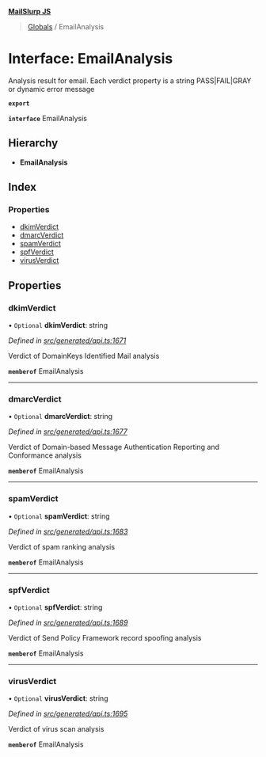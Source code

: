 **[MailSlurp JS](../README.md)**

> [Globals](../README.md) / EmailAnalysis

# Interface: EmailAnalysis

Analysis result for email. Each verdict property is a string PASS|FAIL|GRAY or dynamic error message

**`export`** 

**`interface`** EmailAnalysis

## Hierarchy

* **EmailAnalysis**

## Index

### Properties

* [dkimVerdict](emailanalysis.md#dkimverdict)
* [dmarcVerdict](emailanalysis.md#dmarcverdict)
* [spamVerdict](emailanalysis.md#spamverdict)
* [spfVerdict](emailanalysis.md#spfverdict)
* [virusVerdict](emailanalysis.md#virusverdict)

## Properties

### dkimVerdict

• `Optional` **dkimVerdict**: string

*Defined in [src/generated/api.ts:1671](https://github.com/mailslurp/mailslurp-client/blob/a8663d0/src/generated/api.ts#L1671)*

Verdict of DomainKeys Identified Mail analysis

**`memberof`** EmailAnalysis

___

### dmarcVerdict

• `Optional` **dmarcVerdict**: string

*Defined in [src/generated/api.ts:1677](https://github.com/mailslurp/mailslurp-client/blob/a8663d0/src/generated/api.ts#L1677)*

Verdict of Domain-based Message Authentication Reporting and Conformance analysis

**`memberof`** EmailAnalysis

___

### spamVerdict

• `Optional` **spamVerdict**: string

*Defined in [src/generated/api.ts:1683](https://github.com/mailslurp/mailslurp-client/blob/a8663d0/src/generated/api.ts#L1683)*

Verdict of spam ranking analysis

**`memberof`** EmailAnalysis

___

### spfVerdict

• `Optional` **spfVerdict**: string

*Defined in [src/generated/api.ts:1689](https://github.com/mailslurp/mailslurp-client/blob/a8663d0/src/generated/api.ts#L1689)*

Verdict of Send Policy Framework record spoofing analysis

**`memberof`** EmailAnalysis

___

### virusVerdict

• `Optional` **virusVerdict**: string

*Defined in [src/generated/api.ts:1695](https://github.com/mailslurp/mailslurp-client/blob/a8663d0/src/generated/api.ts#L1695)*

Verdict of virus scan analysis

**`memberof`** EmailAnalysis
